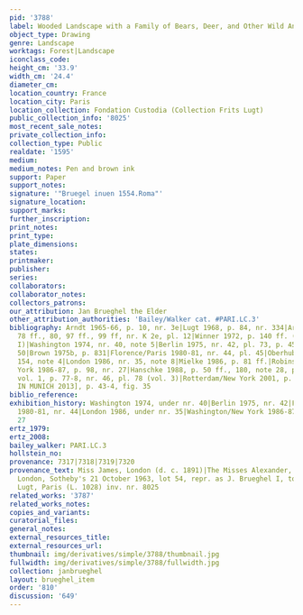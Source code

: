 ```yaml
---
pid: '3788'
label: Wooded Landscape with a Family of Bears, Deer, and Other Wild Animals
object_type: Drawing
genre: Landscape
worktags: Forest|Landscape
iconclass_code:
height_cm: '33.9'
width_cm: '24.4'
diameter_cm:
location_country: France
location_city: Paris
location_collection: Fondation Custodia (Collection Frits Lugt)
public_collection_info: '8025'
most_recent_sale_notes:
private_collection_info:
collection_type: Public
realdate: '1595'
medium:
medium_notes: Pen and brown ink
support: Paper
support_notes:
signature: '"Bruegel inuen 1554.Roma"'
signature_location:
support_marks:
further_inscription:
print_notes:
print_type:
plate_dimensions:
states:
printmaker:
publisher:
series:
collaborators:
collaborator_notes:
collectors_patrons:
our_attribution: Jan Brueghel the Elder
other_attribution_authorities: 'Bailey/Walker cat. #PARI.LC.3'
bibliography: Arndt 1965-66, p. 10, nr. 3e|Lugt 1968, p. 84, nr. 334|Arndt 1972, p.
  78 ff., 80, 97 ff., 99 ff, nr. K 2e, pl. 12|Winner 1972, p. 140 ff. (as by Jan Brueghel
  I)|Washington 1974, nr. 40, note 5|Berlin 1975, nr. 42, pl. 73, p. 45 ff. nr. 43-47,
  50|Brown 1975b, p. 831|Florence/Paris 1980-81, nr. 44, pl. 45|Oberhuber 1981, p.
  154, note 4|London 1986, nr. 35, note 8|Mielke 1986, p. 81 ff.|Robinson in Washington/New
  York 1986-87, p. 98, nr. 27|Hanschke 1988, p. 50 ff., 180, note 28, pl. 8|Boon 1992,
  vol. 1, p. 77-8, nr. 46, pl. 78 (vol. 3)|Rotterdam/New York 2001, p. 264, fig. 113|[RUBY
  IN MUNICH 2013], p. 43-4, fig. 35
biblio_reference:
exhibition_history: Washington 1974, under nr. 40|Berlin 1975, nr. 42|Florence/Paris
  1980-81, nr. 44|London 1986, under nr. 35|Washington/New York 1986-87, under nr.
  27
ertz_1979:
ertz_2008:
bailey_walker: PARI.LC.3
hollstein_no:
provenance: 7317|7318|7319|7320
provenance_text: Miss James, London (d. c. 1891)|The Misses Alexander, London (sale
  London, Sotheby's 21 October 1963, lot 54, repr. as J. Brueghel I, to Lugt at £950)|Frits
  Lugt, Paris (L. 1028) inv. nr. 8025
related_works: '3787'
related_works_notes:
copies_and_variants:
curatorial_files:
general_notes:
external_resources_title:
external_resources_url:
thumbnail: img/derivatives/simple/3788/thumbnail.jpg
fullwidth: img/derivatives/simple/3788/fullwidth.jpg
collection: janbrueghel
layout: brueghel_item
order: '810'
discussion: '649'
---
```

